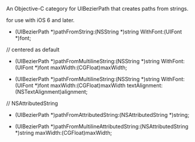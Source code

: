 
An Objective-C category for UIBezierPath that creates paths from strings.

for use with iOS 6 and later.


+ (UIBezierPath *)pathFromString:(NSString *)string WithFont:(UIFont *)font;

// centered as default
+ (UIBezierPath *)pathFromMultilineString:(NSString *)string WithFont:(UIFont *)font maxWidth:(CGFloat)maxWidth;

+ (UIBezierPath *)pathFromMultilineString:(NSString *)string WithFont:(UIFont *)font maxWidth:(CGFloat)maxWidth textAlignment:(NSTextAlignment)alignment;


// NSAttributedString

+ (UIBezierPath *)pathFromAttributedString:(NSAttributedString *)string;

+ (UIBezierPath *)pathFromMultilineAttributedString:(NSAttributedString *)string maxWidth:(CGFloat)maxWidth;
